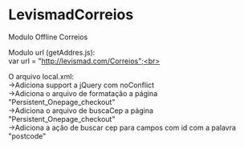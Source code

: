 LevismadCorreios
================

Modulo Offline Correios

Modulo url (getAddres.js):<br>
var url = "http://levismad.com/Correios";<br><br>

O arquivo local.xml:<br>
->Adiciona support a jQuery com noConflict<br>
->Adiciona o arquivo de formatação a página "Persistent_Onepage_checkout"<br>
->Adiciona o arquivo de buscaCep a página "Persistent_Onepage_checkout"<br>
->Adiciona a ação de buscar cep para campos com id com a palavra "postcode"<br>